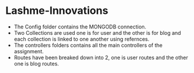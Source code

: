 # Lashme-Innovations

- The Config folder contains the MONGODB connection.
- Two Collections are used one is for user and the other is for blog and each collection is linked to one another using refernces.
- The controllers folders contains all the main controllers of the assignment.
- Routes have been breaked down into 2, one is user routes and the other one is blog routes.
